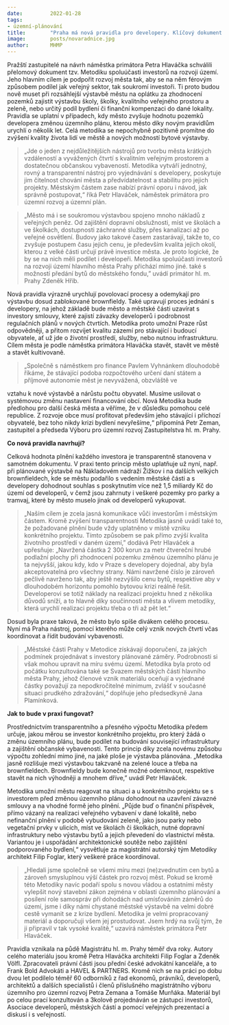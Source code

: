 ```yaml
---
date:         2022-01-28
tags:        
- územní-plánování
title:        "Praha má nová pravidla pro developery. Klíčový dokument odblokuje výstavbu ve městě"
image: 	      posts/novaradnice.jpg
author:       MHMP
---
```

 
Pražští zastupitelé na návrh náměstka primátora Petra Hlaváčka schválili přelomový dokument tzv. Metodiku spoluúčasti investorů na rozvoji území. Jeho hlavním cílem je podpořit rozvoj města tak, aby se na něm férovým způsobem podílel jak veřejný sektor, tak soukromí investoři. Ti proto budou nově muset při rozsáhlejší výstavbě městu na oplátku za zhodnocení pozemků zajistit výstavbu školy, školky, kvalitního veřejného prostoru a zeleně, nebo určitý podíl bydlení či finanční kompenzaci do dané lokality. Pravidla se uplatní v případech, kdy město zvyšuje hodnotu pozemků developera změnou územního plánu, kterou město díky novým pravidlům urychlí o několik let. Celá metodika se nepochybně pozitivně promítne do zvýšení kvality života lidí ve městě a nových možností bytové výstavby.

> „Jde o jeden z nejdůležitějších nástrojů pro tvorbu města krátkých vzdáleností a vyvážených čtvrtí s kvalitním veřejným prostorem a dostatečnou občanskou vybaveností. Metodika vytváří jednotný, rovný a transparentní nástroj pro vyjednávání s developery, poskytuje jim čitelnost chování města a předvídatelnost a stabilitu pro jejich projekty. Městským částem zase nabízí právní oporu i návod, jak správně postupovat,“ říká Petr Hlaváček, náměstek primátora pro územní rozvoj a územní plán.

> „Město má i se soukromou výstavbou spojeno mnoho nákladů z veřejných peněz. Od zajištění dopravní obslužnosti, míst ve školách a ve školkách, dostupnosti záchranné služby, přes kanalizaci až po veřejné osvětlení. Budovy jako takové časem zastarávají, takže to, co zvyšuje postupem času jejich cenu, je především kvalita jejich okolí, kterou z velké části určují právě investice města. Je proto logické, že by se na nich měli podílet i developeři. Metodika spoluúčasti investorů na rozvoji území hlavního města Prahy přichází mimo jiné. také s možností předání bytů do městského fondu,” uvádí primátor hl. m. Prahy Zdeněk Hřib. 

Nová pravidla výrazně urychlují povolovací procesy a odemykají pro výstavbu dosud zablokované brownfieldy. Také upravují proces jednání s developery, na jehož základě bude město a městské části uzavírat s investory smlouvy, které zajistí závazky developerů i podrobnost regulačních plánů v nových čtvrtích. Metodika proto umožní Praze růst odpovědněji, a přitom rozvíjet kvalitu zázemí pro stávající i budoucí obyvatele, ať už jde o životní prostředí, služby, nebo nutnou infrastrukturu. Cílem města je podle náměstka primátora Hlaváčka stavět, stavět ve městě a stavět kultivovaně.

> „Společně s náměstkem pro finance Pavlem Vyhnánkem dlouhodobě říkáme, že stávající podoba rozpočtového určení daní státem a příjmové autonomie měst je nevyvážená, obzvláště ve

vztahu k nové výstavbě a nárůstu počtu obyvatel. Musíme usilovat o systémovou změnu nastavení financování obcí. Nová Metodika bude předlohou pro další česká města a věříme, že v důsledku pomohou celé republice. Z rozvoje obce musí profitovat především jeho stávající i příchozí obyvatelé, bez toho nikdy krizi bydlení nevyřešíme,“ připomíná Petr Zeman, zastupitel a předseda Výboru pro územní rozvoj Zastupitelstva hl. m. Prahy.

**Co nová pravidla navrhují?**

Celková hodnota plnění každého investora je transparentně stanovena v samotném dokumentu. V praxi tento princip město uplatňuje už nyní, např. při plánované výstavbě na Nákladovém nádraží Žižkov i na dalších velkých brownfieldech, kde se městu podařilo s vedením městské části a s developery dohodnout souhlas s poskytnutím více než 1,5 miliardy Kč do území od developerů, v čemž jsou zahrnuty i veškeré pozemky pro parky a tramvaj, které by město muselo jinak od developerů vykupovat.

> „Naším cílem je zcela jasná komunikace vůči investorům i městským částem. Kromě zvýšení transparentnosti Metodika jasně uvádí také to, že požadované plnění bude vždy uplatněno v místě vzniku konkrétního projektu. Tímto způsobem se pak přímo zvýší kvalita životního prostředí v daném území,” dodává Petr Hlaváček a upřesňuje: „Navržená částka 2 300 korun za metr čtvereční hrubé podlažní plochy při zhodnocení pozemku změnou územního plánu je ta nejvyšší, jakou kdy, kdo v Praze s developery dojednal, aby byla akceptovatelná pro všechny strany. Námi navržené číslo je zároveň pečlivě navrženo tak, aby ještě nezvýšilo cenu bytů, respektive aby v dlouhodobém horizontu pomohlo bytovou krizi reálně řešit. Developerovi se totiž náklady na realizaci projektu hned z několika důvodů sníží, a to hlavně díky součinnosti města a vlivem metodiky, která urychlí realizaci projektu třeba o tři až pět let.“

Dosud byla praxe taková, že město bylo spíše divákem celého procesu. Nyní má Praha nástroj, pomocí kterého může celý vznik nových čtvrtí včas koordinovat a řídit budování vybavenosti. 

> „Městské části Prahy v Metodice získávají doporučení, za jakých podmínek projednávat s investory plánované záměry. Podrobnosti si však mohou upravit na míru svému území. Metodika byla proto od počátku konzultována také se Svazem městských částí hlavního města Prahy, jehož členové vznik materiálu oceňují a vyjednané částky považují za nepodkročitelné minimum, zvlášť v současné situaci prudkého zdražování,“ doplňuje jeho předsedkyně Jana Plamínková.

**Jak to bude v praxi fungovat?**

Prostřednictvím transparentního a přesného výpočtu Metodika předem určuje, jakou měrou se investor konkrétního projektu, pro který žádá o změnu územního plánu, bude podílet na budování související infrastruktury a zajištění občanské vybavenosti. Tento princip díky zcela novému způsobu výpočtu zohlední mimo jiné, na jaké ploše je výstavba plánována. „Metodika jasně rozlišuje mezi výstavbou takzvaně na zelené louce a třeba na brownfieldech. Brownfieldy bude konečně možné odemknout, respektive stavět na nich výhodněji a mnohem dříve,” uvádí Petr Hlaváček.

Metodika umožní městu reagovat na situaci a u konkrétního projektu se s investorem před změnou územního plánu dohodnout na uzavření závazné smlouvy a na vhodné formě jeho plnění. „Půjde buď o finanční příspěvek, přímo vázaný na realizaci veřejného vybavení v dané lokalitě, nebo nefinanční plnění v podobě vybudování zeleně, jako jsou parky nebo vegetační prvky v ulicích, míst ve školách či školkách, nutné dopravní infrastruktury nebo výstavbu bytů a jejich převedení do vlastnictví města. Variantou je i uspořádání architektonické soutěže nebo zajištění podporovaného bydlení,“ vysvětluje za magistrátní autorský tým Metodiky architekt Filip Foglar, který veškeré práce koordinoval.

> „Hledali jsme společně se všemi míru mezi (ne)zvednutím cen bytů a zároveň smysluplnou výší částek pro rozvoj měst. Pokud se kromě této Metodiky navíc podaří spolu s novou vládou a ostatními městy vylepšit nový stavební zákon zejména v oblasti územního plánování a posílení role samospráv při dohodách nad umísťováním záměrů do území, jsme i díky námi chystané městské výstavbě na velmi dobré cestě vymanit se z krize bydlení. Metodika je velmi propracovaný materiál a doporučuji všem jej prostudovat. Jsem hrdý na svůj tým, že ji připravil v tak vysoké kvalitě,“ uzavírá náměstek primátora Petr Hlaváček.

Pravidla vznikala na půdě Magistrátu hl. m. Prahy téměř dva roky. Autory celého materiálu jsou kromě Petra Hlaváčka architekti Filip Foglar a Zdeněk Völfl. Zpracovateli právní části jsou přední české advokátní kanceláře, a to Frank Bold Advokáti a HAVEL & PARTNERS. Kromě nich se na práci po dobu dvou let podílelo téměř 60 odborníků z řad ekonomů, právníků, developerů, architektů a dalších specialistů i členů příslušného magistrátního výboru územního pro územní rozvoj Petra Zemana a Tomáše Murňáka. Materiál byl po celou prací konzultován a 3kolově projednáván se zástupci investorů, Asociace developerů, městských částí a pomocí veřejných prezentací a diskusí i s veřejností.
